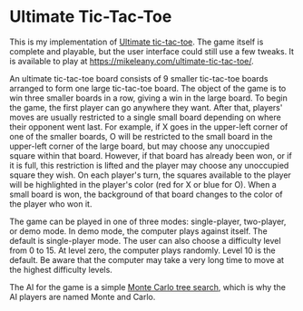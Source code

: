 # Ultimate Tic-Tac-Toe

This is my implementation of [Ultimate tic-tac-toe]. The game itself is complete and playable, but the user interface could still use a few tweaks. It is available to play at <https://mikeleany.com/ultimate-tic-tac-toe/>.

An ultimate tic-tac-toe board consists of 9 smaller tic-tac-toe boards arranged to form one large tic-tac-toe board. The object of the game is to win three smaller boards in a row, giving a win in the large board. To begin the game, the first player can go anywhere they want. After that, players' moves are usually restricted to a single small board depending on where their opponent went last. For example, if X goes in the upper-left corner of one of the smaller boards, O will be restricted to the small board in the upper-left corner of the large board, but may choose any unoccupied square within that board. However, if that board has already been won, or if it is full, this restriction is lifted and the player may choose any unoccupied square they wish. On each player's turn, the squares available to the player will be highlighted in the player's color (red for X or blue for O). When a small board is won, the background of that board changes to the color of the player who won it.

The game can be played in one of three modes: single-player, two-player, or demo mode. In demo mode, the computer plays against itself. The default is single-player mode. The user can also choose a difficulty level from 0 to 15. At level zero, the computer plays randomly. Level 10 is the default. Be aware that the computer may take a very long time to move at the highest difficulty levels.

The AI for the game is a simple [Monte Carlo tree search], which is why the AI players are named Monte and Carlo.

[Ultimate tic-tac-toe]: https://en.wikipedia.org/wiki/Ultimate_tic-tac-toe
[Monte Carlo tree search]: https://en.wikipedia.org/wiki/Monte_Carlo_tree_search
